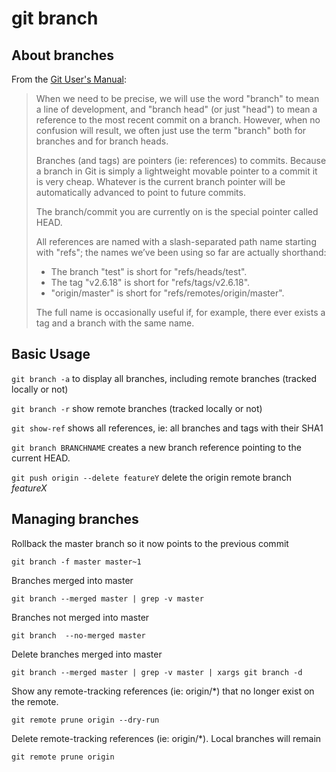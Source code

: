 # git branch

## About branches

From the [Git User's Manual](http://rmaicle.github.io/doc/git-2.13.0/user_manual/chapter_1):

> When we need to be precise, we will use the word "branch" to mean a line of development, and "branch head" (or just "head") to mean a reference to the most recent commit on a branch. However, when no confusion will result, we often just use the term "branch" both for branches and for branch heads.
>
> Branches (and tags) are pointers (ie: references) to commits. Because a branch in Git is simply a lightweight movable pointer to a commit it is very cheap. Whatever is the current branch pointer will be automatically advanced to point to future commits.
>
> The branch/commit you are currently on is the special pointer called HEAD.
>
> All references are named with a slash-separated path name starting with "refs"; the names we’ve been using so far are actually shorthand:
>
> - The branch "test" is short for "refs/heads/test".
> - The tag "v2.6.18" is short for "refs/tags/v2.6.18".
> - "origin/master" is short for "refs/remotes/origin/master".
>
> The full name is occasionally useful if, for example, there ever exists a tag and a branch with the same name.

## Basic Usage

`git branch -a` to display all branches, including remote branches (tracked locally or not)

`git branch -r` show remote branches (tracked locally or not)

`git show-ref` shows all references, ie: all branches and tags with their SHA1

`git branch BRANCHNAME` creates a new branch reference pointing to the current HEAD.

`git push origin --delete featureY` delete the origin remote branch _featureX_

## Managing branches

Rollback the master branch so it now points to the previous commit

```
git branch -f master master~1
```

Branches merged into master

```
git branch --merged master | grep -v master
```

Branches not merged into master

```
git branch  --no-merged master
```

Delete branches merged into master

```
git branch --merged master | grep -v master | xargs git branch -d
```

Show any remote-tracking references (ie: origin/\*) that no longer exist on the remote.

```
git remote prune origin --dry-run
```

Delete remote-tracking references (ie: origin/\*). Local branches will remain

```
git remote prune origin
```
